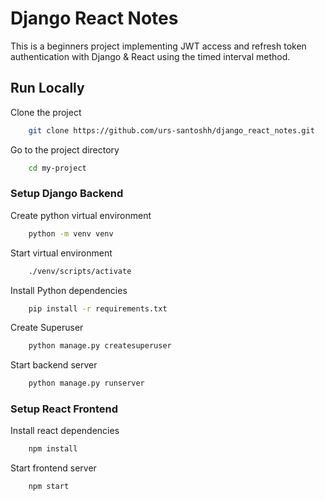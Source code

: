 
# Django React Notes

This is a beginners project implementing JWT access and refresh token authentication with Django & React using the timed interval method.


## Run Locally

Clone the project 
```bash
    git clone https://github.com/urs-santoshh/django_react_notes.git
```

Go to the project directory
```bash
    cd my-project
```

### Setup Django Backend
Create python virtual environment
```bash
    python -m venv venv
```

Start virtual environment
```bash
    ./venv/scripts/activate
```

Install Python dependencies

```bash
    pip install -r requirements.txt
```

Create Superuser
```bash
    python manage.py createsuperuser
```

Start backend server
```bash
    python manage.py runserver
```

### Setup React Frontend
Install react dependencies

```bash
    npm install
```

Start frontend server
```bash
    npm start 
```







